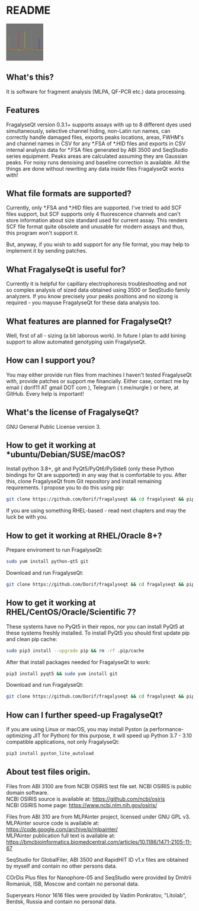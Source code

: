 # README

<img src="FragalyseQt.png" width="100" height="100">

## What's this?

It is software for fragment analysis (MLPA, QF-PCR etc.) data processing.

## Features

FragalyseQt version 0.3.1+ supports assays with up to 8 different dyes used simultaneously,
selective channel hiding, non-Latin run names, can correctly handle damaged files, exports
peaks locations, areas, FWHM's and channel names in CSV for any *.FSA of *.HID files and
exports in CSV internal analysis data for *.FSA files generated by ABI 3500 and SeqStudio
series equipment. Peaks areas are calculated assuming they are Gaussian peaks. For noisy runs
denoising and baseline correction is available. All the things are done without rewriting any
data inside files FragalyseQt works with!

## What file formats are supported?

Currently, only *.FSA and *.HID files are supported. I've tried to add SCF files support, but
SCF supports only 4 fluorescence channels and can't store information about size standard used
for current assay. This renders SCF file format quite obsolete and unusable for modern
assays and thus, this program won't support it.

But, anyway, if you wish to add support for any file format, you may help to implement it
by sending patches.

## What FragalyseQt is useful for?

Currently it is helpful for capillary electrophoresis troubleshooting and not so complex analysis
of sized data obtained using 3500 or SeqStudio family analyzers. If you know precisely your peaks
positions and no sizong is required - you mayuse FragalyseQt for these data analysis too.

## What features are planned for FragalyseQt?

Well, first of all - sizing (a bit laborous work). In future I plan to add bining support to allow
automated genotyping usin FragalyseQt.

## How can I support you?

You may either provide run files from machines I haven't tested FragalyseQt with, provide patches
or support me financially. Either case, contact me by email ( dorif11 AT gmail DOT com ), Telegram
( t.me/nurgle ) or here, at GitHub. Every help is important!

## What's the license of FragalyseQt?

GNU General Public License version 3.

## How to get it working at *ubuntu/Debian/SUSE/macOS?

Install python 3.8+, git and PyQt5/PyQt6/PySide6 (only these Python bindings for Qt are supported)
in any way that is comfortable to you. After this, clone FragalyseQt from Git repository and install
remaining requirements. I propose you to do this using pip:

```bash
git clone https://github.com/Dorif/fragalyseqt && cd fragalyseqt && pip install -r requirements.txt && python3 main.py
```

If you are using something RHEL-based - read next chapters and may the luck be with you.

## How to get it working at RHEL/Oracle 8+?

Prepare enviroment to run FragalyseQt:

```bash
sudo yum install python-qt5 git
```

Download and run FragalyseQt:

```bash
git clone https://github.com/Dorif/fragalyseqt && cd fragalyseqt && pip install -r requirements.txt && python3 main.py
```

## How to get it working at RHEL/CentOS/Oracle/Scientific 7?

These systems have no PyQt5 in their repos, nor you can install PyQt5 at these systems freshly
installed. To install PyQt5 you should first update pip and clean pip cache:

```bash
sudo pip3 install --upgrade pip && rm -rf .pip/cache
```

After that install packages needed for FragalyseQt to work:

```bash
pip3 install pyqt5 && sudo yum install git
```

Download and run FragalyseQt:

```bash
git clone https://github.com/Dorif/fragalyseqt && cd fragalyseqt && pip install -r requirements.txt && python3 main.py
```

## How can I further speed-up FragalyseQt?

If you are using Linux or macOS, you may install Pyston (a performance-optimizing JIT for Python)
for this purpose, it will speed up Python 3.7 - 3.10 compatible applications, not only FragalyseQt:

```bash
pip3 install pyston_lite_autoload
```

## About test files origin.

Files from ABI 3100 are from NCBI OSIRIS test file set. NCBI OSIRIS is public domain software.  
NCBI OSIRIS source is available at: https://github.com/ncbi/osiris  
NCBI OSIRIS home page: https://www.ncbi.nlm.nih.gov/osiris/

Files from ABI 310 are from MLPAinter project, licensed under GNU GPL v3.  
MLPAinter source code is available at: https://code.google.com/archive/p/mlpainter/  
MLPAinter publication full text is available at: https://bmcbioinformatics.biomedcentral.com/articles/10.1186/1471-2105-11-67

SeqStudio for GlobalFiler, ABI 3500 and RapidHIT ID v1.x files are obtained by myself and contain no other persons data.

COrDis Plus files for Nanophore-05 and SeqStudio were provided by Dmitrii Romaniuk, ISB, Moscow and contain no personal data.

Superyears Honor 1616 files were provided by Vadim Ponkratov, "Litolab", Berdsk, Russia and contain no personal data.

